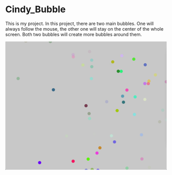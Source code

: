 # Cindy_Bubble

This is my project. In this project, there are two main bubbles. 
One will always follow the mouse, the other one will stay on the center of the whole screen.
Both two bubbles will create more bubbles around them.

![screen shot](https://github.com/hongjiaz/Cindy_Bubble/blob/master/assets/Cindy_Bubble.png)
